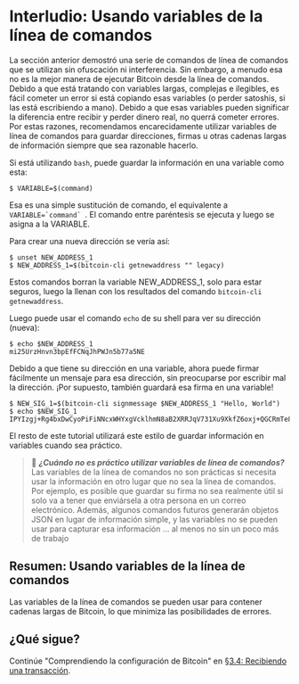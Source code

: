 # Interludio: Usando variables de la línea de comandos

La sección anterior demostró una serie de comandos de línea de comandos que se utilizan sin ofuscación ni interferencia. 
Sin embargo, a menudo esa no es la mejor manera de ejecutar Bitcoin desde la línea de comandos. 
Debido a que está tratando con variables largas, complejas e ilegibles, es fácil cometer un error si está copiando esas variables (o perder satoshis, si las está escribiendo a mano). 
Debido a que esas variables pueden significar la diferencia entre recibir y perder dinero real, no querrá cometer errores. 
Por estas razones, recomendamos encarecidamente utilizar variables de línea de comandos para guardar direcciones, firmas u otras cadenas largas de información siempre que sea razonable hacerlo.

Si está utilizando `bash`, puede guardar la información en una variable como esta:
```
$ VARIABLE=$(command)
```
Esa es una simple sustitución de comando, el equivalente a ``VARIABLE=`command` ``.  El comando entre paréntesis se ejecuta y luego se asigna a la VARIABLE.

Para crear una nueva dirección se vería así:
```
$ unset NEW_ADDRESS_1
$ NEW_ADDRESS_1=$(bitcoin-cli getnewaddress "" legacy)
```

Estos comandos borran la variable NEW_ADDRESS_1, solo para estar seguros, luego la llenan con los resultados del comando `bitcoin-cli getnewaddress`.

Luego puede usar el comando `echo` de su shell para ver su dirección (nueva):
```
$ echo $NEW_ADDRESS_1
mi25UrzHnvn3bpEfFCNqJhPWJn5b77a5NE
```
Debido a que tiene su dirección en una variable, ahora puede firmar fácilmente un mensaje para esa dirección, sin preocuparse por escribir mal la dirección. ¡Por supuesto, también guardará esa firma en una variable!

```
$ NEW_SIG_1=$(bitcoin-cli signmessage $NEW_ADDRESS_1 "Hello, World")
$ echo $NEW_SIG_1
IPYIzgj+Rg4bxDwCyoPiFiNNcxWHYxgVcklhmN8aB2XRRJqV731Xu9XkfZ6oxj+QGCRmTe80X81EpXtmGUpXOM4=
```
El resto de este tutorial utilizará este estilo de guardar información en variables cuando sea práctico.


> :book: ***¿Cuándo no es práctico utilizar variables de línea de comandos?*** Las variables de la línea de comandos no son prácticas si necesita usar la información en otro lugar que no sea la línea de comandos. Por ejemplo, es posible que guardar su firma no sea realmente útil si solo va a tener que enviársela a otra persona en un correo electrónico. Además, algunos comandos futuros generarán objetos JSON en lugar de información simple, y las variables no se pueden usar para capturar esa información ... al menos no sin un poco más de trabajo

## Resumen: Usando variables de la línea de comandos

Las variables de la línea de comandos se pueden usar para contener cadenas largas de Bitcoin, lo que minimiza las posibilidades de errores.

## ¿Qué sigue?

Continúe "Comprendiendo la configuración de Bitcoin" en [§3.4: Recibiendo una transacción](03_4_Recibiendo_una_Transaccion.md).
